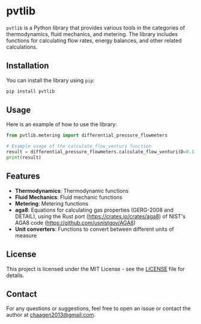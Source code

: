 # pvtlib

`pvtlib` is a Python library that provides various tools in the categories of thermodynamics, fluid mechanics, and metering. The library includes functions for calculating flow rates, energy balances, and other related calculations.

## Installation

You can install the library using `pip`:

```sh
pip install pvtlib
```

## Usage

Here is an example of how to use the library:

```py
from pvtlib.metering import differential_pressure_flowmeters

# Example usage of the calculate_flow_venturi function
result = differential_pressure_flowmeters.calculate_flow_venturi(D=0.1, d=0.05, dP=200, rho1=1000)
print(result)
```

## Features

- **Thermodynamics**: Thermodynamic functions
- **Fluid Mechanics**: Fluid mechanic functions
- **Metering**: Metering functions
- **aga8**: Equations for calculating gas properties (GERG-2008 and DETAIL), using the Rust port (https://crates.io/crates/aga8) of NIST's AGA8 code (https://github.com/usnistgov/AGA8)
- **Unit converters**: Functions to convert between different units of measure

## License

This project is licensed under the MIT License - see the [LICENSE](https://github.com/chagenvik/pvtlib/blob/main/LICENSE) file for details.

## Contact

For any questions or suggestions, feel free to open an issue or contact the author at chaagen2013@gmail.com.
